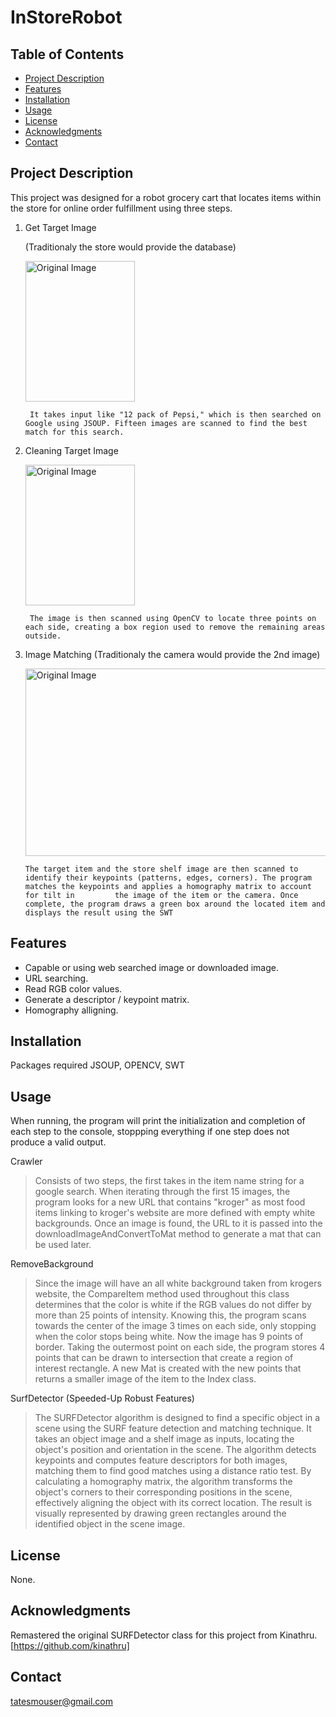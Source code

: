 # InStoreRobot

## Table of Contents

- [Project Description](#project-description)
- [Features](#features)
- [Installation](#installation)
- [Usage](#usage)
- [License](#license)
- [Acknowledgments](#acknowledgments)
- [Contact](#contact)

## Project Description
This project was designed for a robot grocery cart that locates items within the store for online order fulfillment using three steps.

  1. Get Target Image

      (Traditionaly the store would provide the database)

     <img src=https://github.com/tatemouser/InStoreRobot/assets/114375692/a6b90612-6a03-41f8-9e93-bb39d2c546ac alt="Original Image" width="175" height="225">
     
          It takes input like "12 pack of Pepsi," which is then searched on Google using JSOUP. Fifteen images are scanned to find the best match for this search.
     
  3. Cleaning Target Image

     <img src=https://github.com/tatemouser/InStoreRobot/assets/114375692/a6b90612-6a03-41f8-9e93-bb39d2c546ac alt="Original Image" width="175" height="225">

          The image is then scanned using OpenCV to locate three points on each side, creating a box region used to remove the remaining areas outside.
     
  5. Image Matching
      (Traditionaly the camera would provide the 2nd image)

     <img src=https://github.com/tatemouser/InStoreRobot/assets/114375692/d890bc16-2809-4350-acf7-ac993f6ba038 alt="Original Image" width="500" height="300">

         The target item and the store shelf image are then scanned to identify their keypoints (patterns, edges, corners). The program matches the keypoints and applies a homography matrix to account for tilt in         the image of the item or the camera. Once complete, the program draws a green box around the located item and displays the result using the SWT
     

## Features

- Capable or using web searched image or downloaded image.
- URL searching.
- Read RGB color values.
- Generate a descriptor / keypoint matrix.
- Homography alligning.

## Installation
Packages required JSOUP, OPENCV, SWT

## Usage
When running, the program will print the initialization and completion of each step to the console, stoppping everything if one step does not produce a valid output.

Crawler

> Consists of two steps, the first takes in the item name string for a google search. When iterating through the first 15 images, the program looks for a new URL that contains "kroger" as most food items linking to kroger's website are more defined with empty white backgrounds. Once an image is found, the URL to it is passed into the downloadImageAndConvertToMat method to generate a mat that can be used later.

RemoveBackground

> Since the image will have an all white background taken from krogers website, the CompareItem method used throughout this class determines that the color is white if the RGB values do not differ by more than 25 points of intensity. Knowing this, the program scans towards the center of the image 3 times on each side, only stopping when the color stops being white. Now the image has 9 points of border. Taking the outermost point on each side, the program stores 4 points that can be drawn to intersection that create a region of interest rectangle. A new Mat is created with the new points that returns a smaller image of the item to the Index class. 

SurfDetector (Speeded-Up Robust Features)

> The SURFDetector algorithm is designed to find a specific object in a scene using the SURF feature detection and matching technique. It takes an object image and a shelf image as inputs, locating the object's position and orientation in the scene. The algorithm detects keypoints and computes feature descriptors for both images, matching them to find good matches using a distance ratio test. By calculating a homography matrix, the algorithm transforms the object's corners to their corresponding positions in the scene, effectively aligning the object with its correct location. The result is visually represented by drawing green rectangles around the identified object in the scene image.
  
## License
None.

## Acknowledgments
Remastered the original SURFDetector class for this project from Kinathru. [https://github.com/kinathru]

## Contact
tatesmouser@gmail.com
